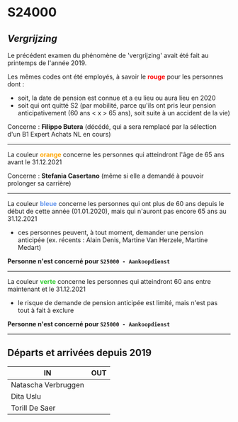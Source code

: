 <link rel="stylesheet" href="S2.css">

# S24000

## *Vergrijzing*

Le précédent examen du phénomène de 'vergrijzing' avait été fait au printemps de l'année 2019.

Les mêmes codes ont été employés, à savoir le <font color="red"><b>rouge</b></font> pour les personnes dont : 
* soit, la date de pension est connue et a eu lieu ou aura lieu en 2020
* soit qui ont quitté S2 (par mobilité, parce qu'ils ont pris leur pension anticipativement (60 ans &lt; x &gt; 65 ans), soit suite à un accident de la vie)

Concerne : <b>Filippo Butera</b> (décédé, qui a sera remplacé par la sélection d'un B1 Expert Achats NL en cours)

---

La couleur <font color="orange"><b>orange</b></font> concerne les personnes qui atteindront  l'âge de 65 ans avant le 31.12.2021

Concerne : <b>Stefania Casertano</b> (même si elle a demandé à pouvoir prolonger sa carrière)

---

La couleur <font color="#6495ed"><b>bleue</b></font> concerne les personnes qui ont plus de 60 ans depuis le début de cette année (01.01.2020), mais qui n'auront pas encore 65 ans au 31.12.2021
* ces personnes peuvent, à tout moment, demander une pension anticipée (ex. récents : Alain Denis, Martine Van Herzele, Martine Medart)

<b>Personne n'est concerné pour `S25000 - Aankoopdienst`</b>

---

La couleur <font color="limegreen"><b>verte</b></font> concerne les personnes qui atteindront 60 ans entre maintenant et le 31.12.2021
* le risque de demande de pension anticipée est limité, mais n'est pas tout à fait à exclure

<b>Personne n'est concerné pour `S25000 - Aankoopdienst`</b>

---

## Départs et arrivées depuis 2019

| IN | OUT |
| --- | --- |
| Natascha Verbruggen | &nbsp; |
| Dita Uslu | &nbsp; |
| Torill De Saer | &nbsp; |
